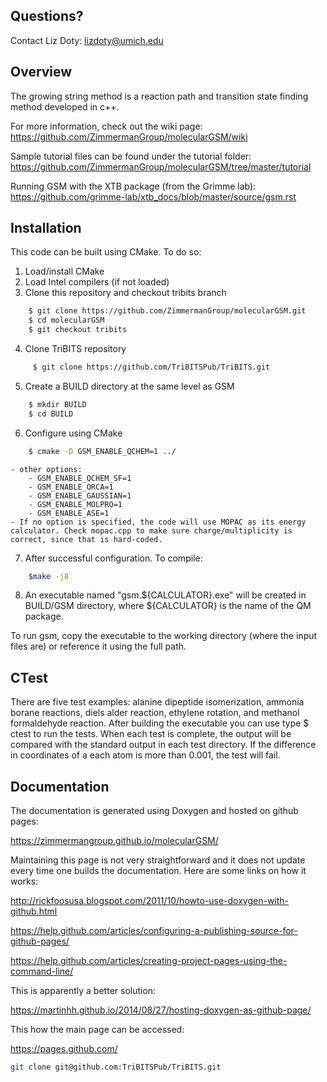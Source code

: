 ## Questions?
Contact Liz Doty: lizdoty@umich.edu

## Overview
The growing string method is a reaction path and transition state finding method developed in c++.

For more information, check out the wiki page:
https://github.com/ZimmermanGroup/molecularGSM/wiki

Sample tutorial files can be found under the tutorial folder:
https://github.com/ZimmermanGroup/molecularGSM/tree/master/tutorial

Running GSM with the XTB package (from the Grimme lab):
https://github.com/grimme-lab/xtb_docs/blob/master/source/gsm.rst

## Installation
This code can be built using CMake. To do so:

1. Load/install CMake
2. Load Intel compilers (if not loaded)
3. Clone this repository and checkout tribits branch

```bash
	$ git clone https://github.com/ZimmermanGroup/molecularGSM.git
    $ cd molecularGSM
	$ git checkout tribits
```

4. Clone TriBITS repository
```bash
	 $ git clone https://github.com/TriBITSPub/TriBITS.git
```

5. Create a BUILD directory at the same level as GSM
```bash
    $ mkdir BUILD
    $ cd BUILD
```

6. Configure using CMake
```bash
    $ cmake -D GSM_ENABLE_QCHEM=1 ../
```
    - other options:
        - GSM_ENABLE_QCHEM_SF=1
        - GSM_ENABLE_ORCA=1
        - GSM_ENABLE_GAUSSIAN=1
        - GSM_ENABLE_MOLPRO=1
        - GSM_ENABLE_ASE=1
    - If no option is specified, the code will use MOPAC as its energy calculator. Check mopac.cpp to make sure charge/multiplicity is correct, since that is hard-coded.

7. After successful configuration. To compile:
```bash
    $make -j8
```

8. An executable named "gsm.${CALCULATOR}.exe" will be created in BUILD/GSM directory, where ${CALCULATOR} is the name of the QM package.

To run gsm, copy the executable to the working directory (where the input files are) or reference it using the full path. 

## CTest

There are five test examples: alanine dipeptide isomerization, ammonia borane reactions, diels alder reaction, ethylene rotation, and methanol formaldehyde reaction. After building the executable you can use type $ ctest to run the tests. When each test is complete, the output will be compared with the standard output in each test directory. If the difference in coordinates of a each atom is more than 0.001, the test will fail.

## Documentation

The documentation is generated using Doxygen and hosted on github pages:

https://zimmermangroup.github.io/molecularGSM/

Maintaining this page is not very straightforward and it does not update every time one builds the documentation. Here are some links on how it works:

http://rickfoosusa.blogspot.com/2011/10/howto-use-doxygen-with-github.html

https://help.github.com/articles/configuring-a-publishing-source-for-github-pages/

https://help.github.com/articles/creating-project-pages-using-the-command-line/

This is apparently a better solution:

https://martinhh.github.io/2014/08/27/hosting-doxygen-as-github-page/

This how the main page can be accessed:

https://pages.github.com/

```bash
git clone git@github.com:TriBITSPub/TriBITS.git
```
